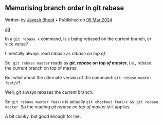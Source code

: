 <article itemscope itemtype="https://schema.org/Article" itemid="urn:uuid:aa8b98ca-36f9-4a95-9b18-2b8a75335e17" class="h-entry">

<hgroup>

<h1 class="p-name">Memorising branch order in git rebase</h1>

<p> Written by <span class="author-photo-placeholder"></span> <a class="p-author h-card" href="https://bhoot.dev/about">Jayesh Bhoot</a> • Published on <a class="u-url" href=""><time class="dt-published" datetime="2024-03-05">05 Mar 2024</time></a> </p>

<p class="tags"><a class="p-category" href="" rel="tag">git</a></p>

</hgroup>

<div class="e-content">


In a `git rebase x` command, is `x` being rebased on the current branch, or vice versa?

I mentally always read <i>rebase</i> as <i>rebase on top of</i>.

So, `git rebase master` reads as <strong><i>git, rebase on top of master</i></strong>, i.e., rebase the current branch on top of master.

But what about the alternate version of the command: `git rebase master feat/x`?

Well, git always rebases the *current* branch.

So `git rebase master feat/x` is actually `git checkout feat/x && git rebase master`. So the reading <i>git rebase on top of master</i> still applies.

A bit clunky, but good enough for me.

</div>
</article>
